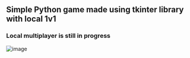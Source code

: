 ## Simple Python game made using tkinter library with local 1v1
### Local multiplayer is still in progress

![image](https://github.com/GrzegorzSzczepanek/small_python_projects/assets/113286903/ac1360a4-269c-4b91-bdd0-b3332914ff18)
